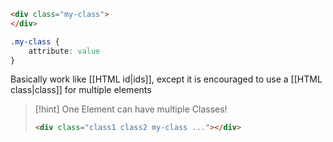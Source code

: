 ```html
<div class="my-class">
</div>
```

```css
.my-class {
	attribute: value
}
```

Basically work like [[HTML id|ids]], except it is encouraged to use a [[HTML class|class]] for multiple elements



> [!hint] One Element can have multiple Classes!
> ```html
> <div class="class1 class2 my-class ..."></div>

